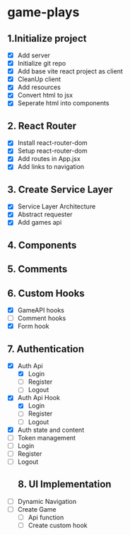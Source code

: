 # game-plays

## 1.Initialize project
- [X] Add server
- [X] Initialize git repo
- [X] Add base vite react project as client
- [X] CleanUp client
- [X] Add resources
- [X] Convert html to jsx
- [X] Seperate html into components
## 2. React Router
- [X] Install react-router-dom
- [X] Setup react-router-dom
- [X] Add routes in App.jsx
- [X] Add links to navigation
## 3. Create Service Layer
- [X] Service Layer Architecture
- [X] Abstract requester
- [X] Add games api
## 4. Components
## 5. Comments
## 6. Custom Hooks
- [X] GameAPI hooks
- [ ] Comment hooks 
- [X] Form hook
## 7. Authentication
- [X] Auth Api
  - [X] Login
  - [ ] Register
  - [ ] Logout
- [X] Auth Api Hook
  - [X] Login
  - [ ] Register
  - [ ] Logout
- [X] Auth state and content 
- [ ] Token management
- [ ] Login
- [ ] Register
- [ ] Logout
  ## 8. UI Implementation
- [ ] Dynamic Navigation
- [ ] Create Game
  - [ ] Api function
  - [ ] Create custom hook 

